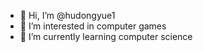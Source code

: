 - 👋 Hi, I’m @hudongyue1
- 👀 I’m interested in computer games
- 🌱 I’m currently learning computer science

<!---
hudongyue1/hudongyue1 is a ✨ special ✨ repository because its `README.md` (this file) appears on your GitHub profile.
You can click the Preview link to take a look at your changes.
--->
